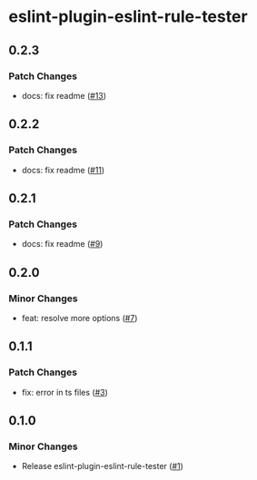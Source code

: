 # eslint-plugin-eslint-rule-tester

## 0.2.3

### Patch Changes

- docs: fix readme ([#13](https://github.com/ota-meshi/eslint-plugin-eslint-rule-tester/pull/13))

## 0.2.2

### Patch Changes

- docs: fix readme ([#11](https://github.com/ota-meshi/eslint-plugin-eslint-rule-tester/pull/11))

## 0.2.1

### Patch Changes

- docs: fix readme ([#9](https://github.com/ota-meshi/eslint-plugin-eslint-rule-tester/pull/9))

## 0.2.0

### Minor Changes

- feat: resolve more options ([#7](https://github.com/ota-meshi/eslint-plugin-eslint-rule-tester/pull/7))

## 0.1.1

### Patch Changes

- fix: error in ts files ([#3](https://github.com/ota-meshi/eslint-plugin-eslint-rule-tester/pull/3))

## 0.1.0

### Minor Changes

- Release eslint-plugin-eslint-rule-tester ([#1](https://github.com/ota-meshi/eslint-plugin-eslint-rule-tester/pull/1))

